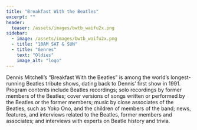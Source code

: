 ```yaml
---
title: "Breakfast With the Beatles"
excerpt: ""
header:
  teaser: /assets/images/bwtb_waifu2x.png
sidebar:
  - image: /assets/images/bwtb_waifu2x.png
  - title: "10AM SAT & SUN"
  - title: "Genres"
    text: "Oldies"
    image_alt: "logo"
---
```


Dennis Mitchell’s “Breakfast With the Beatles” is among the world’s longest-running Beatles tribute shows, dating back to Dennis’ first show in 1991. Program contents include Beatles recordings; solo recordings by former members of the Beatles; cover versions of songs written or performed by the Beatles or the former members; music by close associates of the Beatles, such as Yoko Ono, and the children of members of the band; news, features, and interviews related to the Beatles, former members and associates; and interviews with experts on Beatle history and trivia.
